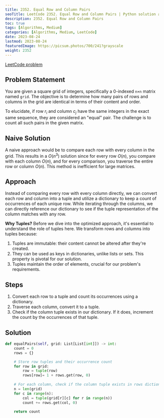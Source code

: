 ```yaml
---
title: 2352. Equal Row and Column Pairs
seoTitle: LeetCode 2352. Equal Row and Column Pairs | Python solution and explanation
description: 2352. Equal Row and Column Pairs
toc: true
tags: [Algorithms, Medium]
categories: [Algorithms, Medium, LeetCode]
date: 2023-08-24
lastmod: 2023-08-24
featuredImage: https://picsum.photos/700/241?grayscale
weight: 2352
---
```


[LeetCode problem](<https://leetcode.com/problems/equal-row-and-column-pairs/>)

## Problem Statement

You are given a square grid of integers, specifically a 0-indexed `n×n` matrix named `grid`. The objective is to determine how many pairs of rows and columns in the grid are identical in terms of their content and order.

To elucidate, if row $r_i$ and column $c_j$ have the same integers in the exact same sequence, they are considered an "equal" pair. The challenge is to count all such pairs in the given matrix.

## Naive Solution

A naive approach would be to compare each row with every column in the grid. This results in a $O(n^3)$ solution since for every row $O(n)$, you compare with each column $O(n)$, and for every comparison, you traverse the entire row or column $O(n)$. This method is inefficient for large matrices.

## Approach

Instead of comparing every row with every column directly, we can convert each row and column into a tuple and utilize a dictionary to keep a count of occurrences of each unique row. While iterating through the columns, we can directly reference our dictionary to see if the tuple representation of the column matches with any row.

**Why Tuples?**
Before we dive into the optimized approach, it's essential to understand the role of tuples here. We transform rows and columns into tuples because:

1. Tuples are immutable: their content cannot be altered after they're created.
2. They can be used as keys in dictionaries, unlike lists or sets. This property is pivotal for our solution.
3. Tuples maintain the order of elements, crucial for our problem's requirements.

## Steps

1. Convert each row to a tuple and count its occurrences using a dictionary.
2. Traverse each column, convert it to a tuple.
3. Check if the column tuple exists in our dictionary. If it does, increment the count by the occurrences of that tuple.

## Solution

```python
def equalPairs(self, grid: List[List[int]]) -> int:
    count = 0
    rows = {}

    # Store row tuples and their occurrence count
    for row in grid:
        row = tuple(row)
        rows[row]= 1 + rows.get(row, 0)
    
    # For each column, check if the column tuple exists in rows dictionary
    n = len(grid)
    for c in range(n):
        col = tuple(grid[r][c] for r in range(n))
        count += rows.get(col, 0)
        
    return count
```
